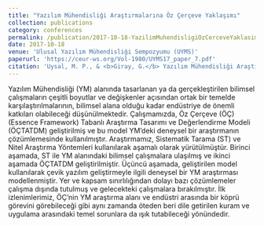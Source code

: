 ```yaml
---
title: "Yazılım Mühendisliği Araştırmalarına Öz Çerçeve Yaklaşımı"
collection: publications
category: conferences
permalink: /publication/2017-10-18-YazilimMuhendisligiOzCerceveYaklasimi
date: 2017-10-18
venue: 'Ulusal Yazılım Mühendisliği Sempozyumu (UYMS)'
paperurl: 'https://ceur-ws.org/Vol-1980/UYMS17_paper_7.pdf'
citation: 'Uysal, M. P., & <b>Giray, G.</b> Yazılım Mühendisliği Araştırmalarına Öz Çerçeve Yaklaşımı. <i>2017 Ulusal Yazılım Mühendisliği Sempozyumu (UYMS)</i>'
---
```


Yazılım Mühendisliği (YM) alanında tasarlanan ya da gerçekleştirilen bilimsel çalışmaların çeşitli boyutlar ve değişkenler açısından ortak bir temelde karşılaştırılmalarının, bilimsel alana olduğu kadar endüstriye de önemli katkıları olabileceği düşünülmektedir. Çalışmamızda, Öz Çerçeve (ÖÇ)(Essence Framework) Tabanlı Araştırma Tasarımı ve Değerlendirme Modeli (ÖÇTATDM) geliştirilmiş ve bu model YM’deki deneysel bir araştırmanın çözümlemesinde kullanılmıştır. Araştırmamız, Sistematik Tarama (ST) ve Nitel Araştırma Yöntemleri kullanılarak aşamalı olarak yürütülmüştür. Birinci aşamada, ST ile YM alanındaki bilimsel çalışmalara ulaşılmış ve ikinci aşamada ÖÇTATDM geliştirilmiştir. Üçüncü aşamada, geliştirilen model kullanılarak çevik yazılım geliştirmeyle ilgili deneysel bir YM araştırması modellenmiştir. Yer ve kapsam sınırlılığından dolayı bazı çözümlemeler çalışma dışında tutulmuş ve gelecekteki çalışmalara bırakılmıştır. İlk izlenimlerimiz, ÖÇ’nin YM araştırma alanı ve endüstri arasında bir köprü görevini görebileceği gibi aynı zamanda öteden beri dile getirilen kuram ve uygulama arasındaki temel sorunlara da ışık tutabileceği yönündedir.